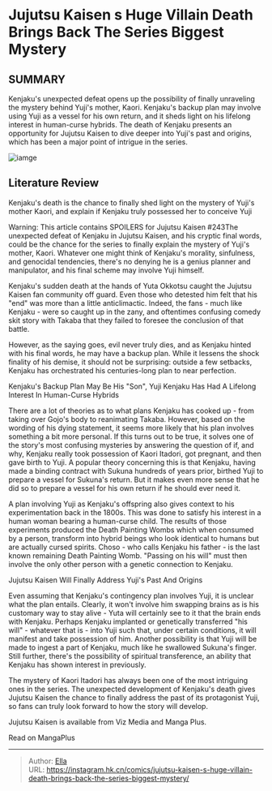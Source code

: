 # Jujutsu Kaisen s Huge Villain Death Brings Back The Series  Biggest Mystery


## SUMMARY 



  Kenjaku&#39;s unexpected defeat opens up the possibility of finally unraveling the mystery behind Yuji&#39;s mother, Kaori.   Kenjaku&#39;s backup plan may involve using Yuji as a vessel for his own return, and it sheds light on his lifelong interest in human-curse hybrids.   The death of Kenjaku presents an opportunity for Jujutsu Kaisen to dive deeper into Yuji&#39;s past and origins, which has been a major point of intrigue in the series.  

![iamge](https://static1.srcdn.com/wordpress/wp-content/uploads/2023/11/jujutsu-kaisen-kaori-and-yuri-itadori.jpg)

## Literature Review

Kenjaku&#39;s death is the chance to finally shed light on the mystery of Yuji&#39;s mother Kaori, and explain if Kenjaku truly possessed her to conceive Yuji




Warning: This article contains SPOILERS for Jujutsu Kaisen #243The unexpected defeat of Kenjaku in Jujutsu Kaisen, and his cryptic final words, could be the chance for the series to finally explain the mystery of Yuji&#39;s mother, Kaori. Whatever one might think of Kenjaku&#39;s morality, sinfulness, and genocidal tendencies, there&#39;s no denying he is a genius planner and manipulator, and his final scheme may involve Yuji himself.




Kenjaku&#39;s sudden death at the hands of Yuta Okkotsu caught the Jujutsu Kaisen fan community off guard. Even those who detested him felt that his &#34;end&#34; was more than a little anticlimactic. Indeed, the fans - much like Kenjaku - were so caught up in the zany, and oftentimes confusing comedy skit story with Takaba that they failed to foresee the conclusion of that battle.

          

However, as the saying goes, evil never truly dies, and as Kenjaku hinted with his final words, he may have a backup plan. While it lessens the shock finality of his demise, it should not be surprising: outside a few setbacks, Kenjaku has orchestrated his centuries-long plan to near perfection.


 Kenjaku&#39;s Backup Plan May Be His &#34;Son&#34;, Yuji 
Kenjaku Has Had A Lifelong Interest In Human-Curse Hybrids
          




There are a lot of theories as to what plans Kenjaku has cooked up - from taking over Gojo&#39;s body to reanimating Takaba. However, based on the wording of his dying statement, it seems more likely that his plan involves something a bit more personal. If this turns out to be true, it solves one of the story&#39;s most confusing mysteries by answering the question of if, and why, Kenjaku really took possession of Kaori Itadori, got pregnant, and then gave birth to Yuji. A popular theory concerning this is that Kenjaku, having made a binding contract with Sukuna hundreds of years prior, birthed Yuji to prepare a vessel for Sukuna&#39;s return. But it makes even more sense that he did so to prepare a vessel for his own return if he should ever need it.

A plan involving Yuji as Kenjaku&#39;s offspring also gives context to his experimentation back in the 1800s. This was done to satisfy his interest in a human woman bearing a human-curse child. The results of those experiments produced the Death Painting Wombs which when consumed by a person, transform into hybrid beings who look identical to humans but are actually cursed spirits. Choso - who calls Kenjaku his father - is the last known remaining Death Painting Womb. &#34;Passing on his will&#34; must then involve the only other person with a genetic connection to Kenjaku.






 Jujutsu Kaisen Will Finally Address Yuji&#39;s Past And Origins 
          

Even assuming that Kenjaku&#39;s contingency plan involves Yuji, it is unclear what the plan entails. Clearly, it won&#39;t involve him swapping brains as is his customary way to stay alive - Yuta will certainly see to it that the brain ends with Kenjaku. Perhaps Kenjaku implanted or genetically transferred &#34;his will&#34; - whatever that is - into Yuji such that, under certain conditions, it will manifest and take possession of him. Another possibility is that Yuji will be made to ingest a part of Kenjaku, much like he swallowed Sukuna&#39;s finger. Still further, there&#39;s the possibility of spiritual transference, an ability that Kenjaku has shown interest in previously.

The mystery of Kaori Itadori has always been one of the most intriguing ones in the series. The unexpected development of Kenjaku&#39;s death gives Jujutsu Kaisen the chance to finally address the past of its protagonist Yuji, so fans can truly look forward to how the story will develop.




Jujutsu Kaisen is available from Viz Media and Manga Plus.

Read on MangaPlus



---

> Author: [Ella](https://instagram.hk.cn/)  
> URL: https://instagram.hk.cn/comics/jujutsu-kaisen-s-huge-villain-death-brings-back-the-series-biggest-mystery/  

